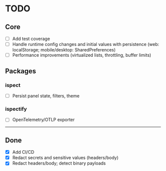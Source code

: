 # TODO

## Core
- [ ] Add test coverage
- [ ] Handle runtime config changes and initial values with persistence (web: localStorage; mobile/desktop: SharedPreferences)
- [ ] Performance improvements (virtualized lists, throttling, buffer limits)

## Packages
### ispect
- [ ] Persist panel state, filters, theme
### ispectify
- [ ] OpenTelemetry/OTLP exporter

---

## Done
- [x] Add CI/CD
- [x] Redact secrets and sensitive values (headers/body)
- [x] Redact headers/body; detect binary payloads